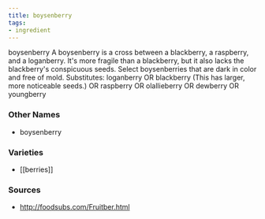 ```yaml
---
title: boysenberry
tags:
- ingredient
---
```

boysenberry A boysenberry is a cross between a blackberry, a raspberry, and a loganberry. It's more fragile than a blackberry, but it also lacks the blackberry's conspicuous seeds. Select boysenberries that are dark in color and free of mold. Substitutes: loganberry OR blackberry (This has larger, more noticeable seeds.) OR raspberry OR olallieberry OR dewberry OR youngberry

### Other Names

* boysenberry

### Varieties

* [[berries]]

### Sources
* http://foodsubs.com/Fruitber.html
